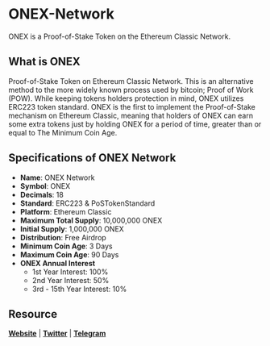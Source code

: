 # ONEX-Network
ONEX is a Proof-of-Stake Token on the Ethereum Classic Network.

## What is ONEX
Proof-of-Stake Token on Ethereum Classic Network. This is an alternative method to the more widely known process used by bitcoin; Proof of Work (POW). While keeping tokens holders protection in mind, ONEX utilizes ERC223 token standard. ONEX is the first to implement the Proof-of-Stake mechanism on Ethereum Classic, meaning that holders of ONEX can earn some extra tokens just by holding ONEX for a period of time, greater than or equal to The Minimum Coin Age.

## Specifications of ONEX Network
* **Name**: ONEX Network
* **Symbol**: ONEX
* **Decimals**: 18
* **Standard**: ERC223 & PoSTokenStandard
* **Platform**: Ethereum Classic
* **Maximum Total Supply**: 10,000,000 ONEX
* **Initial Supply**: 1,000,000 ONEX
* **Distribution**: Free Airdrop
* **Minimum Coin Age**: 3 Days
* **Maximum Coin Age**: 90 Days
* **ONEX Annual Interest**
  + 1st Year Interest: 100%
  + 2nd Year Interest: 50%
  + 3rd - 15th Year Interest: 10%

## Resource
**[Website](https://onex.network)** | **[Twitter](https://twitter.com/onexnet)** | **[Telegram](https://t.me/onexnet)**
